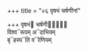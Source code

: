 +++
title = "०६ वृषभं चर्षणीनां"

+++
वृषभं᳓ चर्षणीनां᳐᳓  
विश्व᳓रूपम् अ᳓दाभियम्  
बृ᳓हस्प᳓तिं व᳓रेणियम्